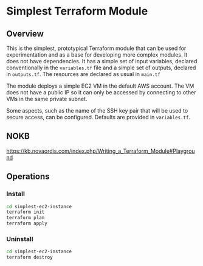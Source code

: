 # Simplest Terraform Module

## Overview

This is the simplest, prototypical Terraform module that can be used for experimentation and
as a base for developing more complex modules. It does not have dependencies. It has a simple
set of input variables, declared conventionally in the `variables.tf` file and a simple set of 
outputs, declared in `outputs.tf`. The resources are declared as usual in `main.tf`

The module deploys a simple EC2 VM in the default AWS account. The VM does not have a public IP
so it can only be accessed by connecting to other VMs in the same private subnet.

Some aspects, such as the name of the SSH key pair that will be used to secure access,
can be configured. Defaults are provided in `variables.tf`.

## NOKB

https://kb.novaordis.com/index.php/Writing_a_Terraform_Module#Playground

## Operations

### Install

```bash
cd simplest-ec2-instance
terraform init
terraform plan
terraform apply
```

### Uninstall 

```bash
cd simplest-ec2-instance
terraform destroy
```
